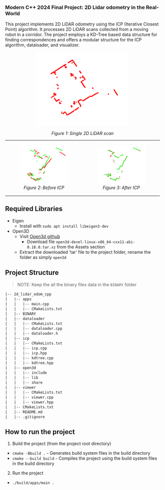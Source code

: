 ### Modern C++ 2024 Final Project: 2D Lidar odometry in the Real-World

This project implements 2D LiDAR odometry using the ICP (Iterative Closest Point) algorithm. It processes 2D LiDAR scans collected from a moving robot in a corridor. The project employs a KD-Tree based data structure for finding correspondences and offers a modular structure for the ICP algorithm, dataloader, and visualizer.

<!-- TODO: Add if possible GIF of the ICP algorithm-->

<div align="center">
    <img src="media/single_scan.png" alt="drawing" width="300"/>
    <p><em>Figure 1: Single 2D LiDAR scan</em></p>
</div>

<table>
  <tr>
    <td>
      <figure style="text-align: center;">
        <img src="media/before_icp.png" alt="Image 1" width="600"/>
        <em>
        <figcaption style="text-align: center;">Figure 2: Before ICP</figcaption>
        </em>
      </figure>
    </td>
    <td>
      <figure style="text-align: center;">
        <img src="media/after_icp.png" alt="Image 2" width="600"/>
        <em>
        <figcaption style="text-align: center;">Figure 3: After ICP</figcaption>
        </em>
      </figure>
    </td>
  </tr>
</table>



## Required Libraries

- Eigen
  - Install with `sudo apt install libeigen3-dev`
- Open3D
  - Visit [Open3d github](https://github.com/isl-org/Open3D/releases)
    - Download file `open3d-devel-linux-x86_64-cxx11-abi-0.18.0.tar.xz` from the Assets section
  - Extract the downloaded ‘tar’ file to the project folder, rename the folder as simply `open3d`

## Project Structure

> NOTE: Keep the all the binary files data in the `BINARY` folder

```plaintext
|-- 2d_lidar_odom_cpp
|   |-- apps
|   |   |-- main.cpp
|   |   |-- CMakeLists.txt
|   |-- BINARY
|   |-- dataloader
|   |   |-- CMakeLists.txt
|   |   |-- dataloader.cpp
|   |   |-- dataloader.h
|   |-- icp
|   |   |-- CMakeLists.txt
|   |   |-- icp.cpp
|   |   |-- icp.hpp
|   |   |-- kdtree.cpp
|   |   |-- kdtree.hpp
|   |-- open3d
|   |   |-- include
|   |   |-- lib
|   |   |-- share
|   |-- viewer
|   |   |-- CMakeLists.txt
|   |   |-- viewer.cpp
|   |   |-- viewer.hpp
|   |-- CMakeLists.txt
|   |-- README.md
|   |-- .gitignore
```

## How to run the project

1. Build the project (from the project root directory)

- `cmake -Bbuild .` - Generates build system files in the build directory
- `cmake --build build` - Compiles the project using the build system files in the build directory

2. Run the project

- `./build/apps/main .`
